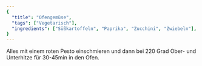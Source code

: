 ```yaml
---
{
  "title": "Ofengemüse",
  "tags": ["Vegetarisch"],
  "ingredients": ["Süßkartoffeln", "Paprika", "Zucchini", "Zwiebeln"],
}
---
```


Alles mit einem roten Pesto einschmieren und dann bei 220 Grad Ober- und
Unterhitze für 30-45min in den Ofen.
